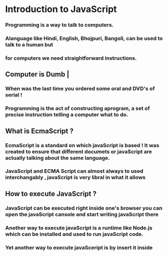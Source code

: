 # Introduction to JavaScript

### Programming is a way to talk to computers.
### Alanguage like Hindi, English, Bhojpuri, Bangoli, can be used to talk to a human but 
### for computers we need straightforward instructions.

## Computer is Dumb |
### When was the last time you ordered some oral and DVD's of serial !

### Programming is the act of constructing aprogram, a set of precise instruction telling a computer what to do.

## What is EcmaScript ?
### EcmaScript is a standard on which javaScript is based ! It was created to ensure that different documets or javaScript are actually talking about  the same language.

### JavaScript and ECMA Script can almost always to used interchangably , javaScript is very libral in what it allows

## How to execute JavaScript ?
### JavaScript can be executed right inside one's browser you can open the javaScript cansole and start writing javaScript there

### Another way to execute javaScript is a runtime like Node.js which can be installed and used to run javaScript code.

### Yet another way to execute javaSceript is by insert it inside <script> tag of an HTML document.